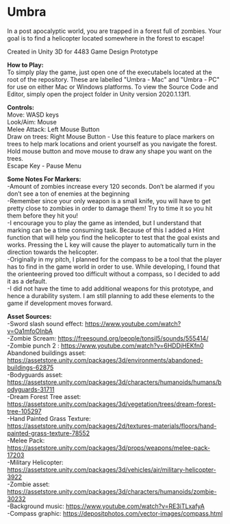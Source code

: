 # Umbra
In a post apocalyptic world, you are trapped in a forest full of zombies. Your goal is to find a helicopter located somewhere in the forest to escape!<br>

Created in Unity 3D for 4483 Game Design Prototype <br>

<b>How to Play: </b> <br>
To simply play the game, just open one of the executabels located at the root of the repository. These are labelled "Umbra - Mac" and "Umbra - PC" for use on either Mac or Windows platforms. To view the Source Code and Editor, simply open the project folder in Unity version 2020.1.13f1.  

<b>Controls:</b> <br>
Move: WASD keys<br>
Look/Aim: Mouse<br>
Melee Attack: Left Mouse Button<br>
Draw on trees: Right Mouse Button - Use this feature to place markers on trees to help mark locations and orient yourself as you navigate the forest. Hold mouse button and move mouse to draw any shape you want on the trees. <br>
Escape Key - Pause Menu <br>

<b>Some Notes For Markers:</b><br>
-Amount of zombies increase every 120 seconds. Don’t be alarmed if you don’t see a ton of enemies at the beginning <br>
-Remember since your only weapon is a small knife, you will have to get pretty close to zombies in order to damage them! Try to time it so you hit them before they hit you! <br>
-I encourage you to play the game as intended, but I understand that marking can be a time consuming task. Because of this I added a Hint function that will help you find the helicopter to test that the goal exists and works. Pressing the L key will cause the player to automatically turn in the direction towards the helicopter. <br>
-Originally in my pitch, I planned for the compass to be a tool that the player has to find in the game world in order to use. While developing, I found that the orienteering proved too difficult without a compass, so I decided to add it as a default. <br>
-I did not have the time to add additional weapons for this prototype, and hence a durability system. I am still planning to add these elements to the game if development moves forward. <br>

<b>Asset Sources:</b><br>
-Sword slash sound effect: https://www.youtube.com/watch?v=Oa1mfoOInbA <br>
-Zombie Scream: https://freesound.org/people/tonsil5/sounds/555414/ <br>
-Zombie punch 2 : https://www.youtube.com/watch?v=6HDDjHEKfn0 <br>
Abandoned buildings asset: https://assetstore.unity.com/packages/3d/environments/abandoned-buildings-62875 <br>
-Bodyguards asset: https://assetstore.unity.com/packages/3d/characters/humanoids/humans/bodyguards-31711 <br>
-Dream Forest Tree asset: https://assetstore.unity.com/packages/3d/vegetation/trees/dream-forest-tree-105297 <br>
-Hand Painted Grass Texture: https://assetstore.unity.com/packages/2d/textures-materials/floors/hand-painted-grass-texture-78552 <br>
-Melee Pack: https://assetstore.unity.com/packages/3d/props/weapons/melee-pack-17203 <br>
-Military Helicopter: https://assetstore.unity.com/packages/3d/vehicles/air/military-helicopter-3922 <br>
-Zombie asset: https://assetstore.unity.com/packages/3d/characters/humanoids/zombie-30232 <br>
-Background music: https://www.youtube.com/watch?v=RE3iTLxafyA <br>
-Compass graphic: https://depositphotos.com/vector-images/compass.html<br>



